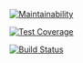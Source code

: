 [![Maintainability](https://api.codeclimate.com/v1/badges/83bd211038184808ed97/maintainability)](https://codeclimate.com/github/randomchenko/project-lvl1-s280/maintainability)

[![Test Coverage](https://api.codeclimate.com/v1/badges/83bd211038184808ed97/test_coverage)](https://codeclimate.com/github/randomchenko/project-lvl1-s280/test_coverage)

[![Build Status](https://travis-ci.org/randomchenko/project-lvl1-s280.svg?branch=master)](https://travis-ci.org/randomchenko/project-lvl1-s280)

